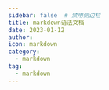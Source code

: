 ```yaml
---
sidebar: false  # 禁用侧边栏
title: markdown语法文档
date: 2023-01-12
author: 
icon: markdown
category:
  - markdown
tag:
  - markdown
---
```


